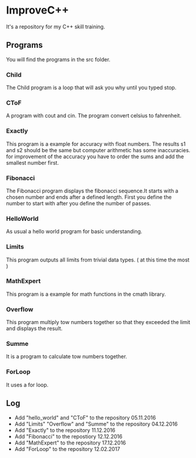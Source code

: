 # ImproveC++
It's a repository for my C++ skill training.

## Programs
You will find the programs in the src folder.

### Child
The Child program is a loop that will ask you why until you typed stop.

### CToF
A program with cout and cin. The program convert celsius to fahrenheit.

### Exactly
This program is a example for accuracy with float numbers. The results s1 and s2 should be the same but computer arithmetic has some inaccuracies. for improvement of the accuracy you have to order the sums and add the smallest number first.

### Fibonacci
The Fibonacci program displays the fibonacci sequence.It starts with a chosen number and ends after a defined length. First you define the number to start with after you define the number of passes.
 
### HelloWorld
As usual a hello world program for basic understanding.

### Limits
This program outputs all limits from trivial data types. ( at this time the most )

### MathExpert
This program is a example for math functions in the cmath library.

### Overflow
This program multiply tow numbers together so that they exceeded the limit and displays the result.

### Summe
It is a program to calculate tow numbers together.

### ForLoop
It uses a for loop.

## Log
 - Add "hello_world" and "CToF" to the repository 05.11.2016
 - Add "Limits" "Overflow" and "Summe" to the repository 04.12.2016
 - Add "Exactly" to the repository 11.12.2016
 - Add "Fibonacci" to the repostiory 12.12.2016
 - Add "MathExpert" to the repository 17.12.2016
 - Add "ForLoop" to the repository 12.02.2017
